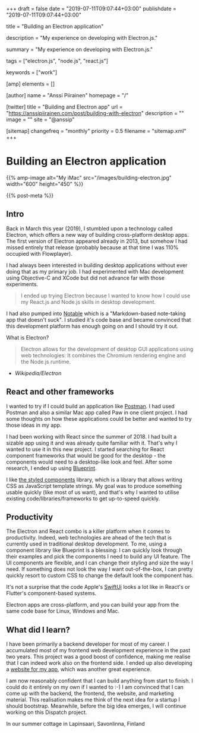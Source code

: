 +++
draft = false
date = "2019-07-11T09:07:44+03:00"
publishdate = "2019-07-11T09:07:44+03:00"

title = "Building an Electron application"

description = "My experience on developing with Electron.js."

summary = "My experience on developing with Electron.js."

tags = ["electron.js", "node.js", "react.js"]

keywords = ["work"]

[amp]
    elements = []

[author]
    name = "Anssi Piirainen"
    homepage = "/"

[twitter]
    title = "Building and Electron app"
    url = "https://anssipiirainen.com/post/building-with-electron"
    description = ""
    image = ""
    site = "@anssip"

[sitemap]
    changefreq = "monthly"
    priority = 0.5
    filename = "sitemap.xml"
+++

# Building an Electron application

{{% amp-image alt="My iMac" src="/images/building-electron.jpg" width="600" height="450" %}}
 
{{% post-meta %}}

## Intro

Back in March this year (2019), I stumbled upon a technology called Electron, which offers a new way of building cross-platform desktop apps. The first version of Electron appeared already in 2013, but somehow I had missed entirely that release (probably because at that time I was 110% occupied with Flowplayer).

I had always been interested in building desktop applications without ever doing that as my primary job. I had experimented with Mac development using Objective-C and XCode but did not advance far with those experiments. 

>I ended up trying Electron because I wanted to know how I could use my React.js and Node.js skills in desktop development.

I had also pumped into [Notable](https://github.com/notable/notable) which is a "Markdown-based note-taking app that doesn't suck". I studied it's code base and became convinced that this development platform has enough going on and I should try it out.

What is Electron?

 >Electron allows for the development of desktop GUI applications using web technologies: It combines the Chromium rendering engine and the Node.js runtime.</p>
 - <cite>Wikipedia/Electron</cite>

## React and other frameworks

I wanted to try if I could build an application like [Postman](https://www.getpostman.com). I had used Postman and also a similar Mac app called Paw in one client project. I had some thoughts on how these applications could be better and wanted to try those ideas in my app.

I had been working with React since the summer of 2018. I had built a sizable app using it and was already quite familiar with it. That's why I wanted to use it in this new project. I started searching for React component frameworks that would be good for the desktop - the components would need to a desktop-like look and feel. After some research, I ended up using [Blueprint](https://blueprintjs.com).

I like [the styled components](https://www.styled-components.com) library, which is a library that allows writing CSS as JavaScript template strings. My goal was to produce something usable quickly (like most of us want), and that's why I wanted to utilise existing code/libraries/frameworks to get up-to-speed quickly.

 ## Productivity

The Electron and React combo is a killer platform when it comes to productivity. Indeed, web technologies are ahead of the tech that is currently used in traditional desktop development. To me, using a component library like Blueprint is a blessing: I can quickly look through their examples and pick the components I need to build any UI feature. The UI components are flexible, and I can change their styling and size the way I need. If something does not look the way I want out-of-the-box, I can pretty quickly resort to custom CSS to change the default look the component has.

It's not a surprise that the code Apple's [SwiftUi](https://developer.apple.com/xcode/swiftui/) looks a lot like in React's or Flutter's component-based systems.

Electron apps are cross-platform, and you can build your app from the same code base for Linux, Windows and Mac.

## What did I learn?

I have been primarily a backend developer for most of my career. I accumulated most of my frontend web development experience in the past two years. This project was a good boost of confidence, making me realise that I can indeed work also on the frontend side. I ended up also developing a [website for my app](https://dispatch.rest), which was another great experience. 

I am now reasonably confident that I can build anything from start to finish. I could do it entirely on my own if I wanted to  :-) I am convinced that I can come up with the backend, the frontend, the website, and marketing material. This realisation makes me think of the next idea for a startup I should bootstrap. Meanwhile, before the big idea emerges, I will continue working on this Dispatch project.

In our summer cottage in Lapinsaari, Savonlinna, Finland
